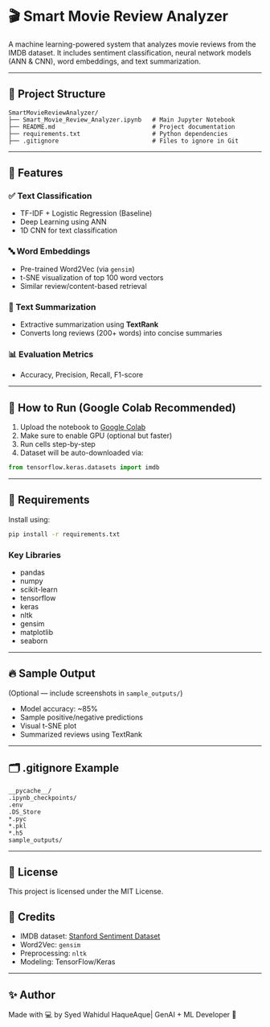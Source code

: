 # 🎬 Smart Movie Review Analyzer

A machine learning-powered system that analyzes movie reviews from the IMDB dataset. It includes sentiment classification, neural network models (ANN & CNN), word embeddings, and text summarization.

---

## 📁 Project Structure
```
SmartMovieReviewAnalyzer/
├── Smart_Movie_Review_Analyzer.ipynb   # Main Jupyter Notebook
├── README.md                           # Project documentation
├── requirements.txt                    # Python dependencies
├── .gitignore                          # Files to ignore in Git

```

---

## 🧠 Features

### ✅ Text Classification
- TF-IDF + Logistic Regression (Baseline)
- Deep Learning using ANN
- 1D CNN for text classification

### 🔤 Word Embeddings
- Pre-trained Word2Vec (via `gensim`)
- t-SNE visualization of top 100 word vectors
- Similar review/content-based retrieval

### 📝 Text Summarization
- Extractive summarization using **TextRank**
- Converts long reviews (200+ words) into concise summaries

### 📊 Evaluation Metrics
- Accuracy, Precision, Recall, F1-score

---

## 🚀 How to Run (Google Colab Recommended)
1. Upload the notebook to [Google Colab](https://colab.research.google.com/)
2. Make sure to enable GPU (optional but faster)
3. Run cells step-by-step
4. Dataset will be auto-downloaded via:
```python
from tensorflow.keras.datasets import imdb
```

---

## 🧩 Requirements
Install using:
```bash
pip install -r requirements.txt
```

### Key Libraries
- pandas
- numpy
- scikit-learn
- tensorflow
- keras
- nltk
- gensim
- matplotlib
- seaborn

---

## 🔥 Sample Output
(Optional — include screenshots in `sample_outputs/`)
- Model accuracy: ~85%
- Sample positive/negative predictions
- Visual t-SNE plot
- Summarized reviews using TextRank

---

## 🗂 .gitignore Example
```
__pycache__/
.ipynb_checkpoints/
.env
.DS_Store
*.pyc
*.pkl
*.h5
sample_outputs/
```

---

## 📜 License
This project is licensed under the MIT License.

## 🙌 Credits
- IMDB dataset: [Stanford Sentiment Dataset](https://ai.stanford.edu/~amaas/data/sentiment/)
- Word2Vec: `gensim`
- Preprocessing: `nltk`
- Modeling: TensorFlow/Keras

---

## ✨ Author
Made with 💻 by Syed Wahidul HaqueAque| GenAI + ML Developer 🚀

